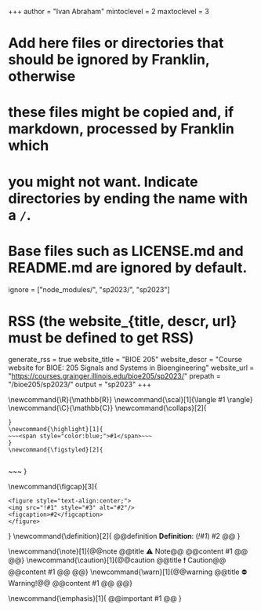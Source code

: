 <!--
Add here global page variables to use throughout your website.
-->
+++
author = "Ivan Abraham"
mintoclevel = 2
maxtoclevel = 3

# Add here files or directories that should be ignored by Franklin, otherwise
# these files might be copied and, if markdown, processed by Franklin which
# you might not want. Indicate directories by ending the name with a `/`.
# Base files such as LICENSE.md and README.md are ignored by default.
ignore = ["node_modules/", "sp2023/", "sp2023"]

# RSS (the website_{title, descr, url} must be defined to get RSS)
generate_rss = true
website_title = "BIOE 205"
website_descr = "Course website for BIOE: 205 Signals and Systems in Bioengineering"
website_url   = "https://courses.grainger.illinois.edu/bioe205/sp2023/"
prepath = "/bioe205/sp2023/"
output = "sp2023"
+++

<!--
Add here global latex commands to use throughout your pages.
-->
\newcommand{\R}{\mathbb{R}}
\newcommand{\scal}[1]{\langle #1 \rangle}
\newcommand{\C}{\mathbb{C}}
\newcommand{\collaps}[2]{
~~~<button type="button" class="collapsible">~~~ #1 ~~~</button><div class="collapsiblecontent">~~~ #2 ~~~</div>~~~
}
\newcommand{\highlight}[1]{
~~~<span style="color:blue;">#1</span>~~~
}
\newcommand{\figstyled}[2]{
~~~
<figure>
<img src="!#1" style="#2" alt=""/>
</figure>
~~~
}

\newcommand{\figcap}[3]{
~~~
<figure style="text-align:center;">
<img src="!#1" style="#3" alt="#2"/>
<figcaption>#2</figcaption>
</figure>
~~~
}
\newcommand{\definition}[2]{
  @@definition
  **Definition**: (_!#1_)
  #2
  @@
}

\newcommand{\note}[1]{@@note @@title ⚠️ Note@@ @@content #1 @@ @@} 
\newcommand{\caution}[1]{@@caution @@title ❗ Caution@@ @@content #1 @@ @@} 
\newcommand{\warn}[1]{@@warning @@title ⛔ Warning!@@ @@content #1 @@ @@}


\newcommand{\emphasis}[1]{
  @@important #1 @@
}
